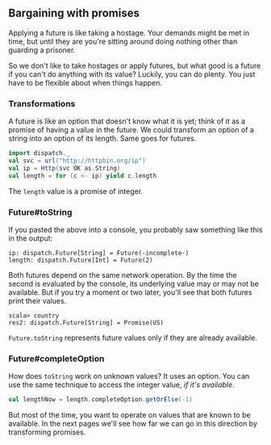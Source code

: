 Bargaining with promises
------------------------

Applying a future is like taking a hostage. Your demands might be met
in time, but until they are you're sitting around doing nothing other
than guarding a prisoner.

So we don't like to take hostages or apply futures, but what good is
a future if you can't do anything with its value? Luckily, you can do
plenty. You just have to be flexible about when things happen.

### Transformations

A future is like an option that doesn't know what it is yet; think of it as a promise
of having a value in the future. We could transform an option of a string into an
option of its length. Same goes for futures.

```scala
import dispatch._
val svc = url("http://httpbin.org/ip")
val ip = Http(svc OK as.String)
val length = for (c <- ip) yield c.length
```
The `length` value is a promise of integer.

### Future#toString

If you pasted the above into a console, you probably saw something
like this in the output:

    ip: dispatch.Future[String] = Future(-incomplete-)
    length: dispatch.Future[Int] = Future(2)

Both futures depend on the same network operation. By the time the
second is evaluated by the console, its underlying value may or may
not be available.  But if you try a moment or two later, you'll see
that both futures print their values.

    scala> country
    res2: dispatch.Future[String] = Promise(US)

`Future.toString` represents future values only if they are already
available.

### Future#completeOption

How does `toString` work on unknown values? It uses an option. You can
use the same technique to access the integer value, *if it's
available*.

```scala
val lengthNow = length.completeOption.getOrElse(-1)
```

But most of the time, you want to operate on values that are known to
be available. In the next pages we'll see how far we can go in this
direction by transforming promises.
